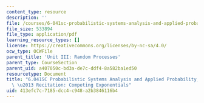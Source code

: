 ```yaml
---
content_type: resource
description: ''
file: /courses/6-041sc-probabilistic-systems-analysis-and-applied-probability-fall-2013/413efc7c7185dcc4c948a2b3846116b4_MIT6_041SCF13_Competing_Exponentials_300k.pdf
file_size: 533894
file_type: application/pdf
learning_resource_types: []
license: https://creativecommons.org/licenses/by-nc-sa/4.0/
ocw_type: OCWFile
parent_title: 'Unit III: Random Processes'
parent_type: CourseSection
parent_uid: a407050c-bd3a-de7c-ddf4-8a582ba1ed50
resourcetype: Document
title: "6.041SC Probabilistic Systems Analysis and Applied Probability, Fall 2013Transcript\
  \ \u2013 Recitation: Competing Exponentials"
uid: 413efc7c-7185-dcc4-c948-a2b3846116b4
---
```

